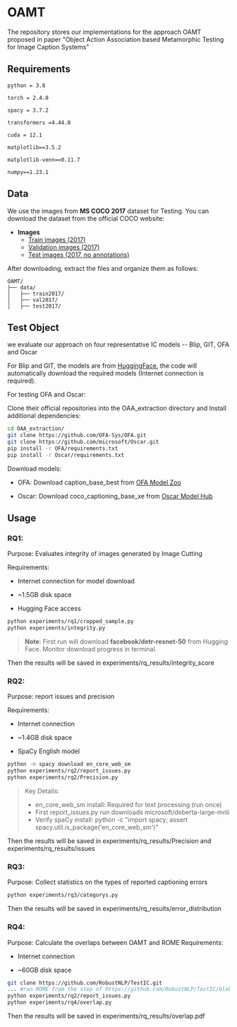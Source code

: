 # OAMT

The repository stores our implementations for the approach OAMT proposed in paper "Object Action Association based Metamorphic Testing for Image Caption Systems" 

## Requirements
```
python = 3.8

torch = 2.4.0

spacy = 3.7.2

transformers =4.44.0

cuda = 12.1

matplotlib==3.5.2

matplotlib-venn==0.11.7

numpy==1.23.1
```

## Data

We use the images  from **MS COCO 2017** dataset for Testing. You can download the dataset from the official COCO website:

- **Images**
    - [Train images (2017)](http://images.cocodataset.org/zips/train2017.zip)
    - [Validation images (2017)](http://images.cocodataset.org/zips/val2017.zip)
    - [Test images (2017, no annotations)](http://images.cocodataset.org/zips/test2017.zip)

After downloading, extract the files and organize them as follows:
```text
OAMT/
├── data/
│   ├── train2017/
│   ├── val2017/
│   ├── test2017/
```


## Test Object

we evaluate our approach on four representative IC models -- Blip, GIT, OFA and Oscar

For Blip and GIT, the models are from [HuggingFace](https://huggingface.co/), the code will automatically download the required models (Internet connection is required).

For testing OFA and Oscar:

Clone their official repositories into the OAA_extraction directory and Install additional dependencies:

```bash
cd OAA_extraction/
git clone https://github.com/OFA-Sys/OFA.git
git clone https://github.com/microsoft/Oscar.git
pip install -r OFA/requirements.txt
pip install -r Oscar/requirements.txt
```
Download models:

- OFA: Download caption_base_best from [OFA Model Zoo](https://github.com/OFA-Sys/OFA/blob/main/checkpoints.md)

- Oscar: Download coco_captioning_base_xe from [Oscar Model Hub](https://github.com/microsoft/Oscar/blob/master/VinVL_MODEL_ZOO.md)

## Usage

### RQ1:
Purpose: Evaluates integrity of images generated by Image Cutting

Requirements:

- Internet connection for model download

- ~1.5GB disk space

- Hugging Face access
```bash
python experiments/rq1/cropped_sample.py
python experiments/integrity.py
```
> **Note**: First run will download **facebook/detr-resnet-50** from Hugging Face. Monitor download progress in terminal.

Then the results will be saved in experiments/rq_results/integrity_score
### RQ2:
Purpose: report issues and precision

Requirements:

- Internet connection

- ~1.4GB disk space

- SpaCy English model
```bash
python -m spacy download en_core_web_sm
python experiments/rq2/report_issues.py
python experiments/rq2/Precision.py
```
>Key Details:
>- en_core_web_sm install: Required for text processing (run once)
>- First report_issues.py run downloads microsoft/deberta-large-mnli
>- Verify spaCy install: python -c "import spacy; assert spacy.util.is_package('en_core_web_sm')"

Then the results will be saved in experiments/rq_results/Precision and experiments/rq_results/issues
### RQ3:
Purpose: Collect statistics on the types of reported captioning errors
```bash
python experiments/rq3/categorys.py
```
Then the results will be saved in experiments/rq_results/error_distribution

### RQ4:
Purpose: Calculate the overlaps between OAMT and ROME
Requirements:

- Internet connection

- ~60GB disk space


```bash
git clone https://github.com/RobustNLP/TestIC.git
... #run ROME from the step of https://github.com/RobustNLP/TestIC/blob/main/ROME/README.md
python experiments/rq2/report_issues.py
python experiments/rq4/overlap.py
``` 
Then the results will be saved in experiments/rq_results/overlap.pdf

